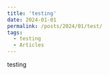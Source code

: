 ```yaml
---
title: 'testing'
date: 2024-01-01
permalink: /posts/2024/01/test/
tags:
  - testing
  - Articles
---
```


testing